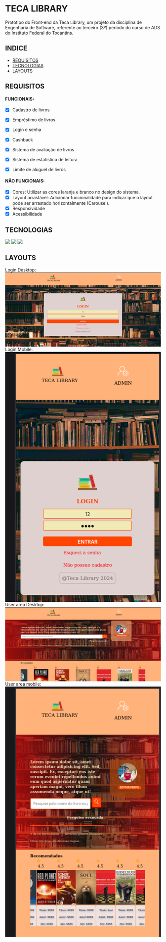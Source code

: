 # TECA LIBRARY

Protótipo do Front-end da Teca Library, um projeto da disciplina de Engenharia de Software, referente ao terceiro (3º) período do curso de ADS do Instituto Federal do Tocantins.

## INDICE
- <a href="#requisitos">REQUISITOS</a>
- <a href="#tecnologias">TECNOLOGIAS</a>
- <a href="#layouts">LAYOUTS</a>



## REQUISITOS
#### FUNCIONAIS:
- [x] Cadastro de livros
- [x] Empréstimo de livros
- [x] Login e senha 
- [x] Cashback
- [x] Sistema de avaliação de livros
- [x] Sistema de estatística de leitura
- [x] Limite de aluguel de livros


#### NÃO FUNCIONAIS:

- [x] Cores: Utilizar as cores laranja e branco no design do sistema.
- [x] Layout arrastável: Adicionar funcionalidade para indicar que o layout pode ser arrastado horizontalmente (Carousel).
- [x] Responsividade
- [x] Acessibilidade

## TECNOLOGIAS

<div >
     <img src="https://cdn.jsdelivr.net/gh/devicons/devicon@latest/icons/angular/angular-original.svg"  width="100" heigth="100"/>
      <img src="https://cdn.jsdelivr.net/gh/devicons/devicon@latest/icons/typescript/typescript-original.svg" width="80" heigth="80"/>
<img src="https://cdn.jsdelivr.net/gh/devicons/devicon@latest/icons/sass/sass-original.svg" width="100" heigth="100"/>
          
</div>


## LAYOUTS 

<div style="display:flex; flex-direction:column;">
<span> Login Desktop: </span>
<img src="layouts/login_desk.png"/>
<span> Login Mobile: </span>
<img src="layouts/login_mobile.png"/>
<span> User area Desktop: </span>
<img src="layouts/user_desk.png"/>
<span> User area mobile: </span>
<img src="layouts/user_mobile.png"/>
</div>